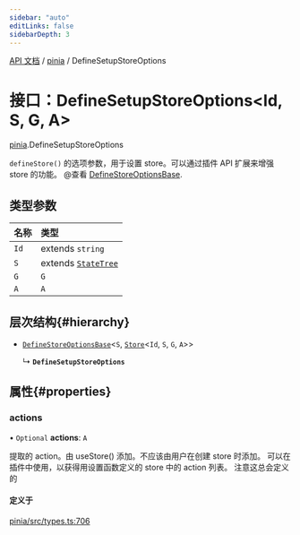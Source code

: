 ```yaml
---
sidebar: "auto"
editLinks: false
sidebarDepth: 3
---
```


[API 文档](../index.md) / [pinia](../modules/pinia.md) / DefineSetupStoreOptions

# 接口：DefineSetupStoreOptions<Id, S, G, A\>

[pinia](../modules/pinia.md).DefineSetupStoreOptions

`defineStore()` 的选项参数，用于设置 store。可以通过插件 API 扩展来增强 store 的功能。
@查看 [DefineStoreOptionsBase](pinia.DefineStoreOptionsBase.md).

## 类型参数

| 名称 | 类型 |
| :------ | :------ |
| `Id` | extends `string` |
| `S` | extends [`StateTree`](../modules/pinia.md#statetree) |
| `G` | `G` |
| `A` | `A` |

## 层次结构{#hierarchy}

- [`DefineStoreOptionsBase`](pinia.DefineStoreOptionsBase.md)<`S`, [`Store`](../modules/pinia.md#store)<`Id`, `S`, `G`, `A`\>\>

  ↳ **`DefineSetupStoreOptions`**

## 属性{#properties}

### actions

• `Optional` **actions**: `A`

提取的 action。由 useStore() 添加。不应该由用户在创建 store 时添加。
可以在插件中使用，以获得用设置函数定义的 store 中的 action 列表。
注意这总会定义的

#### 定义于

[pinia/src/types.ts:706](https://github.com/posva/pinia/blob/46c50b2/packages/pinia/src/types.ts#L706)
